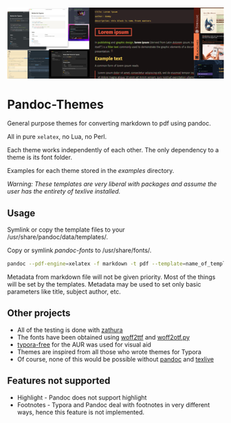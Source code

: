 ![montage of pandoc themes](https://github.com/cab-1729/Random-host/blob/main/theme-montage.png?raw=true)

# Pandoc-Themes
General purpose themes for converting markdown to pdf using pandoc.

All in pure ```xelatex```, no Lua, no Perl.

Each theme works independently of each other. The only dependency to a theme is its font folder.

Examples for each theme stored in the _examples_ directory.

__Warning_: These templates are very liberal with packages and assume the user has the entirety of texlive installed._

## Usage

Symlink or copy the template files to your /usr/share/pandoc/data/templates/.

Copy or symlink _pandoc-fonts_ to /usr/share/fonts/.

```bash
pandoc --pdf-engine=xelatex -f markdown -t pdf --template=name_of_template.tex /path/to/markdown/file.md > /path/to/pdf/file.pdf
```
Metadata from markdown file will not be given priority. Most of the things will be set by the templates. Metadata may be used to set only basic parameters like title, subject author, etc.

## Other projects
+ All of the testing is done with [zathura](https://wiki.archlinux.org/title/zathura)
+ The fonts have been obtained using [woff2ttf](https://archlinux.org/packages/extra/x86_64/woff2/) and [woff2otf.py](https://github.com/hanikesn/woff2otf)
+ [typora-free](https://aur.archlinux.org/packages/typora-free) for the AUR was used for visual aid
+ Themes are inspired from all those who wrote themes for Typora
+ Of course, none of this would be possible without [pandoc](https://pandoc.org/) and [texlive](https://www.tug.org/texlive/)

## Features not supported
+ Highlight - Pandoc does not support highlight
+ Footnotes - Typora and Pandoc deal with footnotes in very different ways, hence this feature is not implemented.
